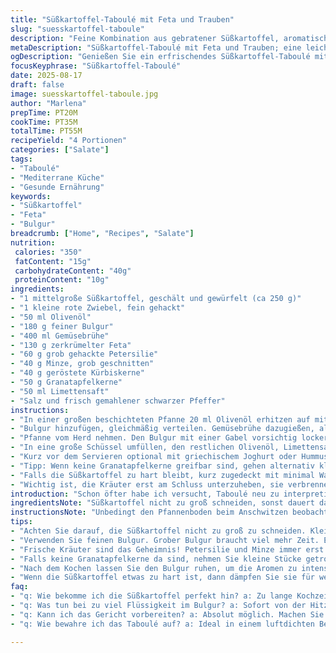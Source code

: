 ```yaml
---
title: "Süßkartoffel-Taboulé mit Feta und Trauben"
slug: "suesskartoffel-taboule"
description: "Feine Kombination aus gebratener Süßkartoffel, aromatischem Bulgur, cremigem Feta und süßen Trauben. Der Bulgur wird in Gemüsebrühe gegart. Frische Kräuter wie Minze und Petersilie runden das Gericht ab. Kürbiskerne sorgen für Crunch. Limettensaft ersetzt die klassische Zitrone, bringt fruchtige Frische. Statt Rosinen verwende ich Granatapfelkerne für einen überraschenden säuerlichen Biss. Schnell zuzubereiten, vielseitig als Beilage oder leichter Hauptgang. Vegetarisch, ohne Nüsse und Eier. Perfekt für Sommerabende, wenn es etwas Leichtes und zugleich Sättigendes sein soll."
metaDescription: "Süßkartoffel-Taboulé mit Feta und Trauben; eine leichte, leckere Kombination für Sommerabende"
ogDescription: "Genießen Sie ein erfrischendes Süßkartoffel-Taboulé mit Feta, Trauben und Kräutern; perfekt für die warme Jahreszeit"
focusKeyphrase: "Süßkartoffel-Taboulé"
date: 2025-08-17
draft: false
image: suesskartoffel-taboule.jpg
author: "Marlena"
prepTime: PT20M
cookTime: PT35M
totalTime: PT55M
recipeYield: "4 Portionen"
categories: ["Salate"]
tags:
- "Taboulé"
- "Mediterrane Küche"
- "Gesunde Ernährung"
keywords:
- "Süßkartoffel"
- "Feta"
- "Bulgur"
breadcrumb: ["Home", "Recipes", "Salate"]
nutrition: 
 calories: "350"
 fatContent: "15g"
 carbohydrateContent: "40g"
 proteinContent: "10g"
ingredients:
- "1 mittelgroße Süßkartoffel, geschält und gewürfelt (ca 250 g)"
- "1 kleine rote Zwiebel, fein gehackt"
- "50 ml Olivenöl"
- "180 g feiner Bulgur"
- "400 ml Gemüsebrühe"
- "130 g zerkrümelter Feta"
- "60 g grob gehackte Petersilie"
- "40 g Minze, grob geschnitten"
- "40 g geröstete Kürbiskerne"
- "50 g Granatapfelkerne"
- "50 ml Limettensaft"
- "Salz und frisch gemahlener schwarzer Pfeffer"
instructions:
- "In einer großen beschichteten Pfanne 20 ml Olivenöl erhitzen auf mittlerer Hitze. Süßkartoffel und Zwiebel dazugeben, leicht anschwitzen bis die Süßkartoffel weich wird – es sollte noch etwas Biss haben, rund 10 bis 15 Minuten. Man hört das Knistern, die Süßkartoffel karamellisiert leicht, Zwiebel wird glasig."
- "Bulgur hinzufügen, gleichmäßig verteilen. Gemüsebrühe dazugießen, alles einmal aufkochen lassen, Pfanne abdecken und Hitze auf niedrig stellen. 12 Minuten ziehen lassen, nicht umrühren, damit der Bulgur die Flüssigkeit gut aufnimmt."
- "Pfanne vom Herd nehmen. Den Bulgur mit einer Gabel vorsichtig lockern, nur leicht mischen, damit die Körner fluffig bleiben. Einige Minuten stehen lassen. Temperatur soll lauwarm sein, nicht heiß – so verbinden sich die Aromen besser."
- "In eine große Schüssel umfüllen, den restlichen Olivenöl, Limettensaft, Feta, Petersilie, Minze, Kürbiskerne und Granatapfelkerne unterheben. Mit Salz und Pfeffer abschmecken. Nicht zu früh salzen, sonst wird der Bulgur schnell trocken."
- "Kurz vor dem Servieren optional mit griechischem Joghurt oder Hummus servieren. Passt auch zu gegrilltem Fisch oder Huhn oder einfach so als sättigender Salat."
- "Tipp: Wenn keine Granatapfelkerne greifbar sind, gehen alternativ klein gehackte getrocknete Cranberries, das gibt ähnliche fruchtige Süße."
- "Falls die Süßkartoffel zu hart bleibt, kurz zugedeckt mit minimal Wasser dämpfen, sonst lieber länger schwitzen in der Pfanne, kein Wasser hinzufügen."
- "Wichtig ist, die Kräuter erst am Schluss unterzuheben, sie verbrennen sonst schon beim Anbraten. Frische Kräuter bewahren das Aroma und sorgen für das grüne Aroma, die leichte Frische im Kontrast zur Süße der Süßkartoffel."
introduction: "Schon öfter habe ich versucht, Taboulé neu zu interpretieren. Die Kombination aus Süßkartoffel und Bulgur war anfangs schwierig, weil die Süßkartoffel entweder zu weich oder zu mehlig wurde. Ich habe gelernt, dass das langsame Anschwitzen in Olivenöl nicht nur Textur bringt, sondern auch Röstaromen, die herrlich ergänzen. Der Bulgur muss richtig Flüssigkeit ziehen, ohne matschig zu werden – nur so bleibt die Struktur erhalten. Die frischen Kräuter dürfen erst ganz zum Schluss rein, sonst verlieren sie all ihr Aroma. Besonders der Minzduft macht das Gericht lebendig. Statt klassischer Rosinen finde ich Granatapfelkerne spannender – beißen sich besser mit der milden Süßkartoffel. Außerdem ersetze ich Zitrone durch Limette; gibt eine angenehm frische Säure, ohne zu dominant zu sein. Wer kleine Küchenkatastrophen kennt, weiß: zu viel Flüssigkeit killt den Bulgur. Lieber nachgießen beim Kochen als zu viel auf einmal. So überzeugt am Ende auch der Geschmack und die Textur."
ingredientsNote: "Süßkartoffel nicht zu groß schneiden, sonst dauert das Garen ewig. Bulgur immer als feine Variante nehmen, grober braucht längere Garzeit. Frische Minze und Petersilie nicht vernachlässigen, die sind der Schlüssel fürs Aroma. Granatapfelkerne bringt knackige Säure, ersetzen die oft zu süßen Rosinen oder Korinthen. Limettensaft ist milder als Zitrone, passt besser zur Süßkartoffel. Olivenöl von guter Qualität verwenden, das schmeckt hier deutlich raus. Kürbiskerne sorgen für Crunch, gerne frisch geröstet, schmecken dann nussiger. Statt Zwiebel kann man Lauchzwiebel nehmen für milderen Geschmack. Falls keine Gemüsebrühe vorhanden, passt auch Wasser mit etwas Salz, Bulgur saugt gut auf."
instructionsNote: "Unbedingt den Pfannenboden beim Anschwitzen beobachten: Zwiebel sollte glasig, Süßkartoffel beginnt leicht braun zu werden, dann ist der richtige Zeitpunkt für den Bulgur. Nach dem Aufkochen die Hitze sofort runterdrehen, damit der Bulgur sachte quellen kann. Deckel drauf, nicht umrühren, sonst wird Brei. Beim Lockern mit der Gabel vorsichtig bleiben, um die Krümeligkeit zu erhalten. Das Anrichten geschieht erst, wenn die Mischung abgekühlt oder nur lauwarm ist – so machen die Kräuter und Feta keine schlappen Sachen. Würzen am Ende, der Bulgur nimmt Salz gut auf, aber zu früh kann die Süßkartoffel trocken wirken. Reste lassen sich gut durchziehen, kalt genießen oder leicht erwärmt servieren. Ein Spritzer zusätzlicher Limettensaft vor dem Essen hebt die Frische noch mal an. Beim Aufbewahren Luftdicht verschließen, um die Kräuter frisch zu halten."
tips:
- "Achten Sie darauf, die Süßkartoffel nicht zu groß zu schneiden. Kleinere Würfel garen schneller und gleichmäßiger. Wenn sie zu dick sind, dauert es länger; das kann zu einer ungleichmäßigen Textur führen. Klein und gleichmäßig ist der Schlüssel."
- "Verwenden Sie feinen Bulgur. Grober Bulgur braucht viel mehr Zeit. Ein feiner Bulgur wird beim Kochen schön fluffig. Achten Sie darauf, die Wärme sofort niederzudrehen, wenn es einmal kocht, dann decken. Kein Umrühren!"
- "Frische Kräuter sind das Geheimnis! Petersilie und Minze immer erst kurz vor dem Servieren unterheben. Sie verlieren sonst ihr Aroma. Die frischen Noten sorgen für einen tollen Kontrast zur Süße der Süßkartoffel. Minze bringt das Gericht zum Leben."
- "Falls keine Granatapfelkerne da sind, nehmen Sie kleine Stücke getrocknete Cranberries. Sie bringen dennoch eine fruchtige Note, aber weniger frisch. Limettensaft kann Zitrone ersetzen; die Limette hat einen milderen Geschmack. Gut für die Süßkartoffel."
- "Nach dem Kochen lassen Sie den Bulgur ruhen, um die Aromen zu intensivieren. Gar nicht umrühren, wenn der Deckel drauf ist. Warten Sie, bis der Bulgur lauwarm ist; Temperatur ist wichtig für die Aromen. Lockern Sie mit einer Gabel einfach."
- "Wenn die Süßkartoffel etwas zu hart ist, dann dämpfen Sie sie für wenige Minuten. Wasser hinzufügen ist riskant; das kann ein matschiges Resultat geben. Lieber noch etwas länger schwitzen lassen. Geduld bringt den besten Geschmack."
faq:
- "q: Wie bekomme ich die Süßkartoffel perfekt hin? a: Zu lange Kochzeit macht sie mehlig. Am besten in kleine Würfel schneiden, dann kurze Garzeit. Ruhig im Öl anschwitzen, bis sie leicht karamellisiert ist. Kontrolle ist wichtig!"
- "q: Was tun bei zu viel Flüssigkeit im Bulgur? a: Sofort von der Hitze nehmen. Weniger Flüssigkeit auf einmal hinzufügen, damit die Körner nicht verkleben. Manchmal hilft es, zuerst weniger Brühe zu nehmen, dann nachgießen."
- "q: Kann ich das Gericht vorbereiten? a: Absolut möglich. Machen Sie alles bis zum Servieren und die Kräuter werden frisch hinzugefügt. Reste sind auch nach einem Tag noch köstlich, einfach eine Note Limettensaft dazu geben."
- "q: Wie bewahre ich das Taboulé auf? a: Ideal in einem luftdichten Behälter. Halten Sie es im Kühlschrank; die Kräuter bleiben frisch. Wenn möglich, die Mischung locker halten, damit sie nicht matschig wird."

---
```

